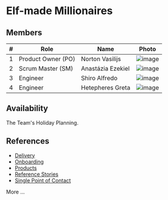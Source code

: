 # Elf-made Millionaires

## Members

| # | Role | Name | Photo |
| -- | -- | -- | -- |
| 1 | Product Owner (PO) | Norton Vasilijs | ![image](https://randomuser.me/api/portraits/men/70.jpg) |
| 2 | Scrum Master (SM) | Anastázia Ezekiel | ![image](https://randomuser.me/api/portraits/women/63.jpg) |
| 3 | Engineer | Shiro Alfredo | ![image](https://randomuser.me/api/portraits/men/40.jpg) |
| 4 | Engineer | Hetepheres Greta | ![image](https://randomuser.me/api/portraits/women/76.jpg) |

## Availability

The Team's Holiday Planning.

## References

- [Delivery](./delivery/)
- [Onboarding](./onboarding/)
- [Products](./products/)
- [Reference Stories](./reference_stories/)
- [Single Point of Contact](./single_point_of_contact/)

More ...
